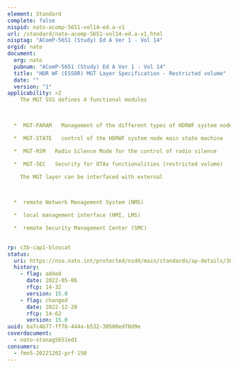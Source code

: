 ```yaml
---
element: Standard
complete: false
nispid: nato-acomp-5651-vol14-ed.a-v1
url: /standard/nato-acomp-5651-vol14-ed.a-v1.html
nisptag: "AComP-5651 (Study) Ed A Ver 1 - Vol 14"
orgid: nato
document:
  org: nato
  pubnum: "AComP-5651 (Study) Ed A Ver 1 - Vol 14"
  title: "HDR WF (ESSOR) MGT Layer Specification - Restricted volume"
  date: ""
  version: "1"
applicability: >2
    The MGT SSS defines 4 functional modules

  

  *  MGT-PARAM   Management of the different types of HDRWF system node parameters

  *  MGT-STATE   control of the HDRWF system node main state machine

  *  MGT-RSM   Radio Silence Mode for the control of radio silence

  *  MGT-SEC   Security for OTAx functionalities (restricted volume)

    The MGT layer can be interfaced with external

  

  *  remote Network Management System (NMS)

  *  local management interface (HMI, LMS)

  *  remote Security Management Center (SMC)

  
rp: c3b-cap1-bloscat
status:
  uri: https://nso.nato.int/protected/nsdd/main/standards/ap-details/3013/EN
  history: 
    - flag: added
      date: 2022-05-06
      rfcp: 14-32
      version: 15.0
    - flag: changed
      date: 2022-12-20
      rfcp: 14-62
      version: 15.0
uuid: ba7c4b77-ff76-444a-b532-30500edf0d9e
coverdocument:
  - nato-stanag5651ed1
consumers:
  - fmn5-20221202-prf-150
---
```

